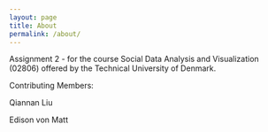 ```yaml
---
layout: page
title: About
permalink: /about/
---
```


Assignment 2 - for the course Social Data Analysis and Visualization (02806) offered by the Technical University of Denmark.

Contributing Members:

Qiannan Liu

Edison von Matt